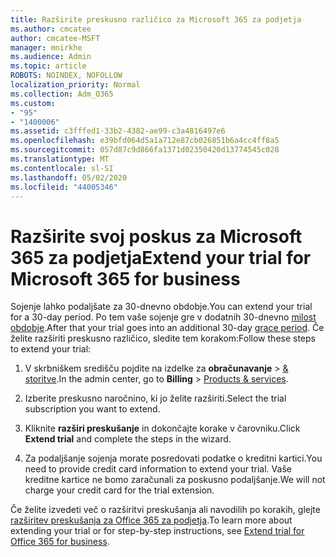 ```yaml
---
title: Razširite preskusno različico za Microsoft 365 za podjetja
ms.author: cmcatee
author: cmcatee-MSFT
manager: mnirkhe
ms.audience: Admin
ms.topic: article
ROBOTS: NOINDEX, NOFOLLOW
localization_priority: Normal
ms.collection: Adm_O365
ms.custom:
- "95"
- "1400006"
ms.assetid: c3fffed1-33b2-4382-ae99-c3a4816497e6
ms.openlocfilehash: e39bfd064d5a1a712e87cb026851b6a4cc4ff8a5
ms.sourcegitcommit: 057d87c9d866fa1371d02350420d13774545c028
ms.translationtype: MT
ms.contentlocale: sl-SI
ms.lasthandoff: 05/02/2020
ms.locfileid: "44005346"
---
```

# <a name="extend-your-trial-for-microsoft-365-for-business"></a><span data-ttu-id="bd1a2-102">Razširite svoj poskus za Microsoft 365 za podjetja</span><span class="sxs-lookup"><span data-stu-id="bd1a2-102">Extend your trial for Microsoft 365 for business</span></span>

<span data-ttu-id="bd1a2-103">Sojenje lahko podaljšate za 30-dnevno obdobje.</span><span class="sxs-lookup"><span data-stu-id="bd1a2-103">You can extend your trial for a 30-day period.</span></span> <span data-ttu-id="bd1a2-104">Po tem vaše sojenje gre v dodatnih 30-dnevno [milost obdobje](https://docs.microsoft.com/alchemyinsights/grace-period-for-microsoft-365-free-trial).</span><span class="sxs-lookup"><span data-stu-id="bd1a2-104">After that your trial goes into an additional 30-day [grace period](https://docs.microsoft.com/alchemyinsights/grace-period-for-microsoft-365-free-trial).</span></span> <span data-ttu-id="bd1a2-105">Če želite razširiti preskusno različico, sledite tem korakom:</span><span class="sxs-lookup"><span data-stu-id="bd1a2-105">Follow these steps to extend your trial:</span></span>
  
1. <span data-ttu-id="bd1a2-106">V skrbniškem središču pojdite na izdelke za **obračunavanje** \> [& storitve](https://portal.office.com/adminportal/home#/subscriptions).</span><span class="sxs-lookup"><span data-stu-id="bd1a2-106">In the admin center, go to **Billing** \> [Products & services](https://portal.office.com/adminportal/home#/subscriptions).</span></span>

2. <span data-ttu-id="bd1a2-107">Izberite preskusno naročnino, ki jo želite razširiti.</span><span class="sxs-lookup"><span data-stu-id="bd1a2-107">Select the trial subscription you want to extend.</span></span>

3. <span data-ttu-id="bd1a2-108">Kliknite **razširi preskušanje** in dokončajte korake v čarovniku.</span><span class="sxs-lookup"><span data-stu-id="bd1a2-108">Click **Extend trial** and complete the steps in the wizard.</span></span>

4. <span data-ttu-id="bd1a2-109">Za podaljšanje sojenja morate posredovati podatke o kreditni kartici.</span><span class="sxs-lookup"><span data-stu-id="bd1a2-109">You need to provide credit card information to extend your trial.</span></span> <span data-ttu-id="bd1a2-110">Vaše kreditne kartice ne bomo zaračunali za poskusno podaljšanje.</span><span class="sxs-lookup"><span data-stu-id="bd1a2-110">We will not charge your credit card for the trial extension.</span></span>

<span data-ttu-id="bd1a2-111">Če želite izvedeti več o razširitvi preskušanja ali navodilih po korakih, glejte [razširitev preskušanja za Office 365 za podjetja](https://docs.microsoft.com/microsoft-365/commerce/extend-your-trial).</span><span class="sxs-lookup"><span data-stu-id="bd1a2-111">To learn more about extending your trial or for step-by-step instructions, see [Extend trial for Office 365 for business](https://docs.microsoft.com/microsoft-365/commerce/extend-your-trial).</span></span>
